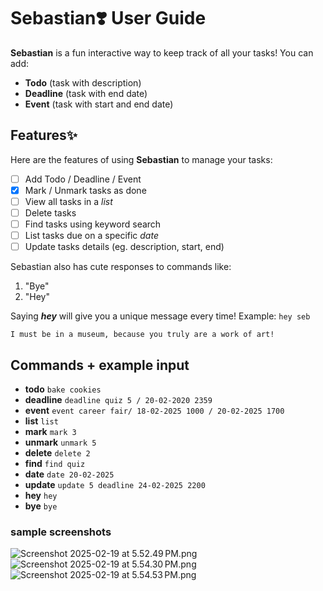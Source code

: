 # Sebastian❣️ User Guide

**Sebastian** is a fun interactive way to keep track of all your tasks!
You can add:
- **Todo** (task with description)
- **Deadline** (task with end date)
- **Event** (task with start and end date)

## Features✨

Here are the features of using **Sebastian** to manage your tasks:
- [ ] Add Todo / Deadline / Event
- [x] Mark / Unmark tasks as done
- [ ] View all tasks in a _list_
- [ ] Delete tasks
- [ ] Find tasks using keyword search
- [ ] List tasks due on a specific _date_
- [ ] Update tasks details (eg. description, start, end)

Sebastian also has cute responses to commands like:
1. "Bye"
2. "Hey"

Saying **_hey_** will give you a unique message every time!
Example: `hey seb`


```
I must be in a museum, because you truly are a work of art!
```

## Commands + example input
- **todo** `bake cookies`
- **deadline** `deadline quiz 5 / 20-02-2020 2359`
- **event** `event career fair/ 18-02-2025 1000 / 20-02-2025 1700`
- **list** `list`
- **mark** `mark 3`
- **unmark** `unmark 5`
- **delete** `delete 2`
- **find** `find quiz`
- **date** `date 20-02-2025`
- **update** `update 5 deadline 24-02-2025 2200`
- **hey** `hey`
- **bye** `bye`

### sample screenshots
![Screenshot 2025-02-19 at 5.52.49 PM.png](..%2F..%2FDesktop%2FScreenshot%202025-02-19%20at%205.52.49%E2%80%AFPM.png)
![Screenshot 2025-02-19 at 5.54.30 PM.png](..%2F..%2FDesktop%2FScreenshot%202025-02-19%20at%205.54.30%E2%80%AFPM.png)
![Screenshot 2025-02-19 at 5.54.53 PM.png](..%2F..%2FDesktop%2FScreenshot%202025-02-19%20at%205.54.53%E2%80%AFPM.png)
